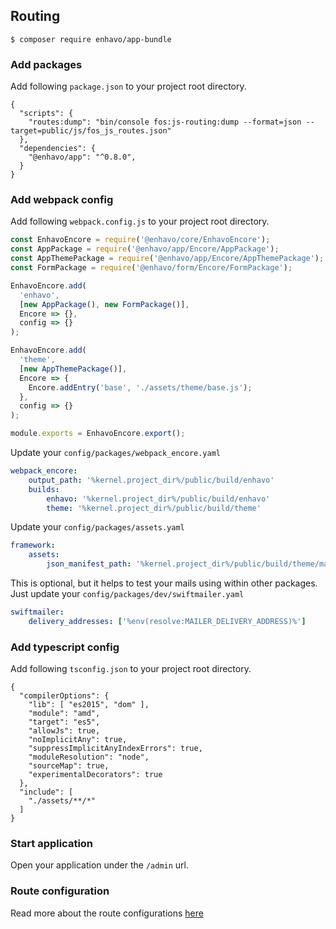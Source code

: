## Routing

``` 
$ composer require enhavo/app-bundle
```

### Add packages

Add following `package.json` to your project root directory.

``` 
{
  "scripts": {
    "routes:dump": "bin/console fos:js-routing:dump --format=json --target=public/js/fos_js_routes.json"
  },
  "dependencies": {
    "@enhavo/app": "^0.8.0",
  }
}
```

### Add webpack config

Add following `webpack.config.js` to your project root directory.

``` js
const EnhavoEncore = require('@enhavo/core/EnhavoEncore');
const AppPackage = require('@enhavo/app/Encore/AppPackage');
const AppThemePackage = require('@enhavo/app/Encore/AppThemePackage');
const FormPackage = require('@enhavo/form/Encore/FormPackage');

EnhavoEncore.add(
  'enhavo',
  [new AppPackage(), new FormPackage()],
  Encore => {},
  config => {}
);

EnhavoEncore.add(
  'theme',
  [new AppThemePackage()],
  Encore => {
    Encore.addEntry('base', './assets/theme/base.js');
  },
  config => {}
);

module.exports = EnhavoEncore.export();
```

Update your `config/packages/webpack_encore.yaml`

``` yaml
webpack_encore:
    output_path: '%kernel.project_dir%/public/build/enhavo'
    builds:
        enhavo: '%kernel.project_dir%/public/build/enhavo'
        theme: '%kernel.project_dir%/public/build/theme'
```

Update your `config/packages/assets.yaml`

``` yaml
framework:
    assets:
        json_manifest_path: '%kernel.project_dir%/public/build/theme/manifest.json'
```

This is optional, but it helps to test your mails using within other
packages. Just update your `config/packages/dev/swiftmailer.yaml`

``` yaml
swiftmailer:
    delivery_addresses: ['%env(resolve:MAILER_DELIVERY_ADDRESS)%']
```

### Add typescript config

Add following `tsconfig.json` to your project root directory.

``` 
{
  "compilerOptions": {
    "lib": [ "es2015", "dom" ],
    "module": "amd",
    "target": "es5",
    "allowJs": true,
    "noImplicitAny": true,
    "suppressImplicitAnyIndexErrors": true,
    "moduleResolution": "node",
    "sourceMap": true,
    "experimentalDecorators": true
  },
  "include": [
    "./assets/**/*"
  ]
}
```

### Start application

Open your application under the `/admin` url.


### Route configuration

Read more about the route configurations [here](./routing/index)